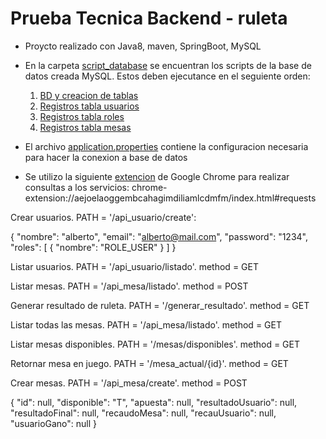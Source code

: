 # Prueba Tecnica Backend - ruleta

- Proycto realizado con Java8, maven, SpringBoot, MySQL

- En la carpeta [script_database](script_database) se encuentran los scripts de la base de datos creada MySQL. Estos deben ejecutance en el seguiente orden:
  
    1. [BD y creacion de tablas](script_database/script_ruleta_schema.sql)
    2. [Registros tabla usuarios](script_database/ruleta_usuarios.sql)
    3. [Registros tabla roles](script_database/ruleta_roles.sql) 
    4. [Registros tabla mesas](script_database/ruleta_mesas.sql)
    
- El archivo [application.properties](src/main/resources/application.properties) contiene la configuracion necesaria para hacer la conexion a base de datos

- Se utilizo la siguiente [extencion](chrome-extension://aejoelaoggembcahagimdiliamlcdmfm/index.html#requests) de Google Chrome para realizar consultas a los servicios: chrome-extension://aejoelaoggembcahagimdiliamlcdmfm/index.html#requests

Crear usuarios. PATH = '/api_usuario/create':

{
  "nombre": "alberto",
  "email": "alberto@mail.com",
  "password": "1234",
  "roles": [
    {
      "nombre": "ROLE_USER"
    }
  ]	
}


Listar usuarios. PATH = '/api_usuario/listado'. method = GET

Listar mesas. PATH = '/api_mesa/listado'. method = POST


Generar resultado de ruleta. PATH = '/generar_resultado'. method = GET


Listar todas las mesas. PATH = '/api_mesa/listado'. method = GET

Listar mesas disponibles. PATH = '/mesas/disponibles'. method = GET

Retornar mesa en juego. PATH = '/mesa_actual/{id}'. method = GET

Crear mesas. PATH = '/api_mesa/create'. method = POST

{
"id": null,
"disponible": "T",
"apuesta": null,
"resultadoUsuario": null,
"resultadoFinal": null,
"recaudoMesa": null,
"recauUsuario": null,
"usuarioGano": null
}
